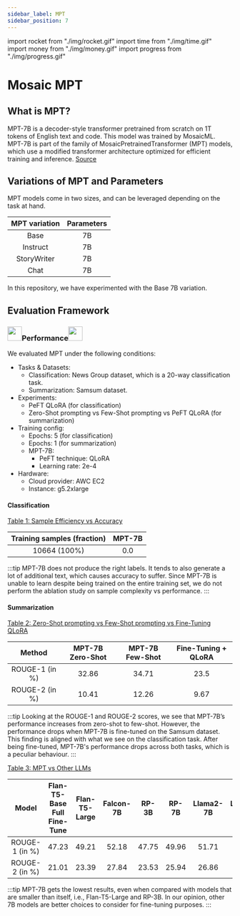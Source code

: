 ```yaml
---
sidebar_label: MPT
sidebar_position: 7
---
```


import rocket from "./img/rocket.gif"
import time from "./img/time.gif"
import money from "./img/money.gif"
import progress from "./img/progress.gif"

# Mosaic MPT

## What is MPT?

MPT-7B is a decoder-style transformer pretrained from scratch on 1T tokens of English text and code. This model was trained by MosaicML. MPT-7B is part of the family of MosaicPretrainedTransformer (MPT) models, which use a modified transformer architecture optimized for efficient training and inference. [Source](https://huggingface.co/mosaicml/mpt-7b)

## Variations of MPT and Parameters

MPT models come in two sizes, and can be leveraged depending on the task at hand.

| MPT variation | Parameters |
| :-----------: | :--------: |
|     Base      |     7B     |
|   Instruct    |     7B     |
|  StoryWriter  |     7B     |
|     Chat      |     7B     |

In this repository, we have experimented with the Base 7B variation.

## Evaluation Framework

### <img src={rocket} width="32" height="32"/>Performance<img src={rocket} width="32" height="32"/>

We evaluated MPT under the following conditions:

- Tasks & Datasets:
  - Classification: News Group dataset, which is a 20-way classification task.
  - Summarization: Samsum dataset.
- Experiments:
  - PeFT QLoRA (for classification)
  - Zero-Shot prompting vs Few-Shot prompting vs PeFT QLoRA (for summarization)
- Training config:
  - Epochs: 5 (for classification)
  - Epochs: 1 (for summarization)
  - MPT-7B:
    - PeFT technique: QLoRA
    - Learning rate: 2e-4
- Hardware:
  - Cloud provider: AWC EC2
  - Instance: g5.2xlarge

#### Classification

<u> Table 1: Sample Efficiency vs Accuracy </u>

| Training samples (fraction) | MPT-7B |
| :-------------------------: | :----: |
|        10664 (100%)         |  0.0   |

:::tip
MPT-7B does not produce the right labels. It tends to also generate a lot of additional text, which causes accuracy to suffer. Since MPT-7B is unable to learn despite being trained on the entire training set, we do not perform the ablation study on sample complexity vs performance.
:::

#### Summarization

<u> Table 2: Zero-Shot prompting vs Few-Shot prompting vs Fine-Tuning QLoRA </u>

|     Method     | MPT-7B Zero-Shot | MPT-7B Few-Shot | Fine-Tuning + QLoRA |
| :------------: | :--------------: | :-------------: | :-----------------: |
| ROUGE-1 (in %) |      32.86       |      34.71      |        23.5         |
| ROUGE-2 (in %) |      10.41       |      12.26      |        9.67         |

:::tip
Looking at the ROUGE-1 and ROUGE-2 scores, we see that MPT-7B’s performance increases from zero-shot to few-shot. However, the performance drops when MPT-7B is fine-tuned on the Samsum dataset. This finding is aligned with what we see on the classification task. After being fine-tuned, MPT-7B's performance drops across both tasks, which is a peculiar behaviour.
:::

<u> Table 3: MPT vs Other LLMs </u>

|     Model      | Flan-T5-Base Full Fine-Tune | Flan-T5-Large | Falcon-7B | RP-3B | RP-7B | Llama2-7B | Llama2-13B | Mistral-7B | MPT-7B |
| :------------: | :-------------------------: | :-----------: | :-------: | :---: | :---: | :-------: | :--------: | :--------: | :----: |
| ROUGE-1 (in %) |            47.23            |     49.21     |   52.18   | 47.75 | 49.96 |   51.71   |   52.97    |   53.61    |  23.5  |
| ROUGE-2 (in %) |            21.01            |     23.39     |   27.84   | 23.53 | 25.94 |   26.86   |   28.32    |   29.28    |  9.67  |

:::tip
MPT-7B gets the lowest results, even when compared with models that are smaller than itself, i.e., Flan-T5-Large and RP-3B. In our opinion, other 7B models are better choices to consider for fine-tuning purposes.
:::
